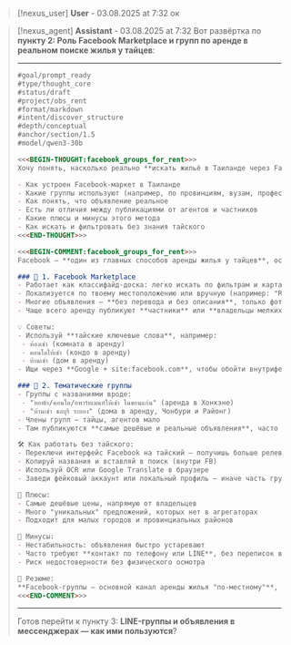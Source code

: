 >[!nexus_user] **User** - 03.08.2025 at 7:32
> ок
<!-- UID: 5321c024-1096-40e2-8afb-eed4301be936 -->




>[!nexus_agent] **Assistant** - 03.08.2025 at 7:32
> Вот развёртка по **пункту 2: Роль Facebook Marketplace и групп по аренде в реальном поиске жилья у тайцев**:
> 
> ---
> 
> ```markdown
> #goal/prompt_ready 
> #type/thought_core 
> #status/draft 
> #project/obs_rent 
> #format/markdown 
> #intent/discover_structure 
> #depth/conceptual 
> #anchor/section/1.5 
> #model/qwen3-30b 
> 
> <<<BEGIN-THOUGHT:facebook_groups_for_rent>>>
> Хочу понять, насколько реально **искать жильё в Таиланде через Facebook Marketplace или группы**, как это делают сами тайцы. Интересует:
> 
> - Как устроен Facebook-маркет в Таиланде
> - Какие группы используют (например, по провинциям, вузам, профессиям)
> - Как понять, что объявление реальное
> - Есть ли отличия между публикациями от агентов и частников
> - Какие плюсы и минусы этого метода
> - Как искать и фильтровать без знания тайского
> <<<END-THOUGHT>>>
> 
> <<<BEGIN-COMMENT:facebook_groups_for_rent>>>
> Facebook — **один из главных способов аренды жилья у тайцев**, особенно в небольших городах и районах вне туристического радара. Вот ключевые элементы:
> 
> ### 📍 1. Facebook Marketplace
> - Работает как классифайд-доска: легко искать по фильтрам и картам
> - Локализуется по твоему местоположению или вручную (например: "Rayong")
> - Многие объявления — **без перевода и без описания**, только фото и телефон
> - Чаще всего аренду публикуют **частники** или **владельцы мелких апартаментов**
> 
> 💡 Советы:
> - Используй **тайские ключевые слова**, например:
>  - ห้องเช่า (комната в аренду)
>  - คอนโดให้เช่า (кондо в аренду)
>  - บ้านเช่า (дом в аренду)
> - Ищи через **Google + site:facebook.com**, чтобы обойти внутрифейс
> 
> ### 👥 2. Тематические группы
> - Группы с названиями вроде:
>  - "หอพัก/คอนโด/อพาร์ทเมนท์ให้เช่า ในขอนแก่น" (аренда в Хонкэне)
>  - "บ้านเช่า ชลบุรี ระยอง" (дома в аренду, Чонбури и Районг)
> - Члены групп — тайцы, агентов мало
> - Там публикуются **самые дешёвые и реальные объявления**, часто — с фото и номером без фейка
> 
> 🛠 Как работать без тайского:
> - Переключи интерфейс Facebook на тайский — получишь больше релевантных групп
> - Копируй названия и вставляй в поиск (внутри FB)
> - Используй OCR или Google Translate в браузере
> - Заведи фейковый аккаунт или локальный профиль — иначе часть групп закрыта
> 
> 📌 Плюсы:
> - Самые дешёвые цены, напрямую от владельцев
> - Много "уникальных" предложений, которых нет в агрегаторах
> - Подходит для малых городов и провинциальных районов
> 
> 📌 Минусы:
> - Нестабильность: объявления быстро устаревают
> - Часто требуют **контакт по телефону или LINE**, без переписок в мессенджере
> - Риск недостоверности без физического осмотра
> 
> 📎 Резюме:
> **Facebook-группы — основной канал аренды жилья "по-местному"**, особенно если хочешь вырваться из пузыря англоязычных сервисов. Их стоит **мониторить вручную**, использовать тайские ключи и быть готовым к звонкам.
> <<<END-COMMENT>>>
> ```
> 
> ---
> 
> Готов перейти к пункту 3: **LINE-группы и объявления в мессенджерах — как ими пользуются**?
<!-- UID: 2c237f80-724e-4025-8997-d89223299807 -->